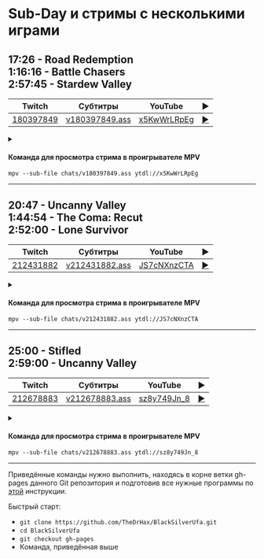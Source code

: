 <!-- video.js -->
<link href="https://cdnjs.cloudflare.com/ajax/libs/video.js/6.3.3/video-js.css" rel="stylesheet">
<script src="https://cdnjs.cloudflare.com/ajax/libs/video.js/6.3.3/video.js"></script>
<!-- videojs-youtube -->
<script src="https://cdnjs.cloudflare.com/ajax/libs/videojs-youtube/2.4.1/Youtube.js"></script>
<!-- libjass -->
<link href="https://cdn.jsdelivr.net/npm/libjass@0.11.0/libjass.css" rel="stylesheet">
<script src="https://cdn.jsdelivr.net/npm/libjass@0.11.0/libjass.js"></script>
<!-- videojs-ass -->
<link href="https://cdn.jsdelivr.net/npm/videojs-ass@0.8.0/src/videojs.ass.css" rel="stylesheet">
<script src="https://cdn.jsdelivr.net/npm/videojs-ass@0.8.0/src/videojs.ass.js"></script>
<!-- videojs-resolution-switcher -->
<script src="https://cdn.jsdelivr.net/npm/videojs-resolution-switcher@0.4.2/lib/videojs-resolution-switcher.min.js"></script>

<script>
function createPlayer(id, youtube, twitch) {
  videojs(id, {
    controls: true,
    nativeControlsForTouch: false,
    width: 640,
    height: 360,
    fluid: true,
    plugins: {
      ass: {
        src: ["../chats/v" + twitch + ".ass"],
        delay: -0.1,
      },
      videoJsResolutionSwitcher: {
        default: 'high',
        dynamicLabel: true
      }
    },
    techOrder: ["youtube"],
    sources: [{
      "type": "video/youtube",
      "src": "https://www.youtube.com/watch?v=" + youtube
    }]
  });
}
</script>

<style>
  .main-content {
    padding: 2rem;
    max-width: 72rem;
  }
</style>

# Sub-Day и стримы с несколькими играми

## 17:26 - Road Redemption<br>1:16:16 - Battle Chasers<br>2:57:45 - Stardew Valley

| Twitch | Субтитры | YouTube | ▶ |
| ------ | -------- | ------- | - |
| [180397849](https://www.twitch.tv/videos/180397849) | [v180397849.ass](../chats/v180397849.ass) | [x5KwWrLRpEg](https://www.youtube.com/watch?v=x5KwWrLRpEg) | <a href="/src/player.html?v=x5KwWrLRpEg&s=180397849" onclick="return openPlayer180397849()">▶</a> |

<script>
  function openPlayer180397849() {
    createPlayer("player-x5KwWrLRpEg", "x5KwWrLRpEg", "180397849");
    document.getElementById("spoiler-x5KwWrLRpEg").click();
    return false;
  }
</script>

<details>
  <summary id="spoiler-x5KwWrLRpEg"></summary>

  <div class="player-wrapper" style="margin-top: 32px">
    <video
      id="player-x5KwWrLRpEg"
      class="video-js vjs-default-skin vjs-big-play-centered" />
  </div>
</details>

#### Команда для просмотра стрима в проигрывателе MPV

```
mpv --sub-file chats/v180397849.ass ytdl://x5KwWrLRpEg
```

----
## 20:47 - Uncanny Valley<br>1:44:54 - The Coma: Recut<br>2:52:00 - Lone Survivor

| Twitch | Субтитры | YouTube | ▶ |
| ------ | -------- | ------- | - |
| [212431882](https://www.twitch.tv/videos/212431882) | [v212431882.ass](../chats/v212431882.ass) | [JS7cNXnzCTA](https://www.youtube.com/watch?v=JS7cNXnzCTA) | <a href="/src/player.html?v=JS7cNXnzCTA&s=212431882" onclick="return openPlayer212431882()">▶</a> |

<script>
  function openPlayer212431882() {
    createPlayer("player-JS7cNXnzCTA", "JS7cNXnzCTA", "212431882");
    document.getElementById("spoiler-JS7cNXnzCTA").click();
    return false;
  }
</script>

<details>
  <summary id="spoiler-JS7cNXnzCTA"></summary>

  <div class="player-wrapper" style="margin-top: 32px">
    <video
      id="player-JS7cNXnzCTA"
      class="video-js vjs-default-skin vjs-big-play-centered" />
  </div>
</details>

#### Команда для просмотра стрима в проигрывателе MPV

```
mpv --sub-file chats/v212431882.ass ytdl://JS7cNXnzCTA
```

----
## 25:00 - Stifled<br>2:59:00 - Uncanny Valley

| Twitch | Субтитры | YouTube | ▶ |
| ------ | -------- | ------- | - |
| [212678883](https://www.twitch.tv/videos/212678883) | [v212678883.ass](../chats/v212678883.ass) | [sz8y749Jn_8](https://www.youtube.com/watch?v=sz8y749Jn_8) | <a href="/src/player.html?v=sz8y749Jn_8&s=212678883" onclick="return openPlayer212678883()">▶</a> |

<script>
  function openPlayer212678883() {
    createPlayer("player-sz8y749Jn_8", "sz8y749Jn_8", "212678883");
    document.getElementById("spoiler-sz8y749Jn_8").click();
    return false;
  }
</script>

<details>
  <summary id="spoiler-sz8y749Jn_8"></summary>

  <div class="player-wrapper" style="margin-top: 32px">
    <video
      id="player-sz8y749Jn_8"
      class="video-js vjs-default-skin vjs-big-play-centered" />
  </div>
</details>

#### Команда для просмотра стрима в проигрывателе MPV

```
mpv --sub-file chats/v212678883.ass ytdl://sz8y749Jn_8
```

----

Приведённые команды нужно выполнить, находясь в корне ветки gh-pages данного Git репозитория и подготовив все нужные программы по [этой](../tutorials/watch-online.md) инструкции.

Быстрый старт:
* `git clone https://github.com/TheDrHax/BlackSilverUfa.git`
* `cd BlackSilverUfa`
* `git checkout gh-pages`
* Команда, приведённая выше

